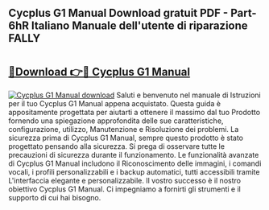 ## Cycplus G1 Manual Download gratuit PDF - Part-6hR Italiano Manuale dell'utente di riparazione FALLY

# <h2><a href="http://dfbcn2.blite.top/?on=Cycplus+G1+Manual">🔗Download 👉🔴 Cycplus G1 Manual</a></h2>

[![Cycplus G1 Manual download](https://i.imgur.com/lujVjoI.png)](http://dfbcn2.blite.top/?on=Cycplus+G1+Manual)
Saluti e benvenuto nel manuale di Istruzioni per il tuo Cycplus G1 Manual appena acquistato. Questa guida è appositamente progettata per aiutarti a ottenere il massimo dal tuo Prodotto fornendo una spiegazione approfondita delle sue caratteristiche, configurazione, utilizzo, Manutenzione e Risoluzione dei problemi. La sicurezza prima di Cycplus G1 Manual, sempre questo prodotto è stato progettato pensando alla sicurezza. Si prega di osservare tutte le precauzioni di sicurezza durante il funzionamento. Le funzionalità avanzate di Cycplus G1 Manual includono il Riconoscimento delle immagini, i comandi vocali, i profili personalizzabili e i backup automatici, tutti accessibili tramite L'interfaccia elegante e personalizzabile. Il vostro successo è il nostro obiettivo Cycplus G1 Manual. Ci impegniamo a fornirti gli strumenti e il supporto di cui hai bisogno.
